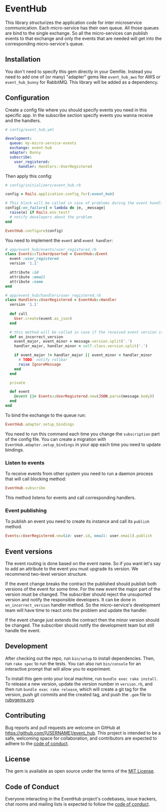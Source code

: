 # EventHub

This library structurizes the application code for inter microservice communication.
Each micro-service has their own queue. All those queues are bind to the single exchange. So all the
micro-services can publish events to that exchange and only the events that are needed will get into
the corresponding micro-service's queue.

## Installation

You don't need to specify this gem directly in your Gemfile. Instead you need to add one of (or many) 
"adapter" gems like `event_hub_aws` for AWS or `event_hub_bunny` for RabbitMQ. This library will be added
as a dependency.

## Configuration

Create a config file where you should specify events you need in this specific app. In the subscribe
section specify events you wanna receive and the handlers.

```yaml
# config/event_hub.yml

development:
  queue: my-micro-service-events
  exchange: event-hub
  adapter: Bunny
  subscribe:
    user_registered:
      handler: Handlers::UserRegistered
```

Then apply this config:

```ruby
# config/initializers/event_hub.rb

config = Rails.application.config_for(:event_hub)

# This block will be called in case of problems during the event handling
config[:on_failure] = lambda do |e, _message|
  raise(e) if Rails.env.test?
  # notify developers about the problem
end

EventHub.configure(config)
```

You need to implement the `event` and `event handler`:

```ruby
# app/event_hub/events/user_registered.rb
class Events::TickerUpserted < EventHub::Event
  event :user_registered
  version '1.1'

  attribute :id
  attribute :email
  attribute :name
end

# app/event_hub/handlers/user_registered.rb
class Handlers::UserRegistered < EventHub::Handler
  version '1.1'
  
  def call
    User.create(event.as_json)
  end

  # this method will be called in case if the received event version isn't eql to the handler version
  def on_incorrect_version
    event_major, event_minor = message.version.split('.')
    handler_major, handler_minor = self.class.version.split('.')

    if event_major != handler_major || event_minor < handler_minor
      # TODO: notify rollbar
      raise IgnoreMessage
    end
  end

  private

  def event
    @event ||= Events::UserRegistered.new(JSON.parse(message.body))
  end
end
```

To bind the exchange to the queue run:

```ruby
EventHub.adapter.setup_bindings
```
You need to run this command each time you change the `subscription` part of the config file.
You can create a migration with `EventHub.adapter.setup_bindings` in your app each time you 
need to update bindings. 

### Listen to events

To receive events from other system you need to run a daemon process that will call blocking method:
```ruby
EventHub.subscribe
```
This method listens for events and call corresponding handlers.

### Event publishing

To publish an event you need to create its instance and call its `publish` method.

```ruby
Events::UserRegistered.new(id: user.id, email: user.email).publish
```

## Event versions

The event routing is done based on the event name. So if you want let's say to add an attribute to the event
you must upgrade its version. We recommend two-level version structure. 

If the event change breaks the contract the published should publish both versions of the event for some time.
For the new event the major part of the version must be changed.
The subscriber should reject the unsuported version and notify the responsible developers. It can be done in
`on_incorrect_version` handler method. So the micro-service's development team will have time to react onto the
problem and update the handler.

If the event change just extends the contract then the minor version should be changed. The subscriber should
notify the development team but still handle the event. 

## Development

After checking out the repo, run `bin/setup` to install dependencies. Then, run `rake spec` to run the tests. You can also run `bin/console` for an interactive prompt that will allow you to experiment.

To install this gem onto your local machine, run `bundle exec rake install`. To release a new version, update the version number in `version.rb`, and then run `bundle exec rake release`, which will create a git tag for the version, push git commits and the created tag, and push the `.gem` file to [rubygems.org](https://rubygems.org).

## Contributing

Bug reports and pull requests are welcome on GitHub at https://github.com/[USERNAME]/event_hub. This project is intended to be a safe, welcoming space for collaboration, and contributors are expected to adhere to the [code of conduct](https://github.com/[USERNAME]/event_hub/blob/master/CODE_OF_CONDUCT.md).

## License

The gem is available as open source under the terms of the [MIT License](https://opensource.org/licenses/MIT).

## Code of Conduct

Everyone interacting in the EventHub project's codebases, issue trackers, chat rooms and mailing lists is expected to follow the [code of conduct](https://github.com/[USERNAME]/event_hub/blob/master/CODE_OF_CONDUCT.md).
